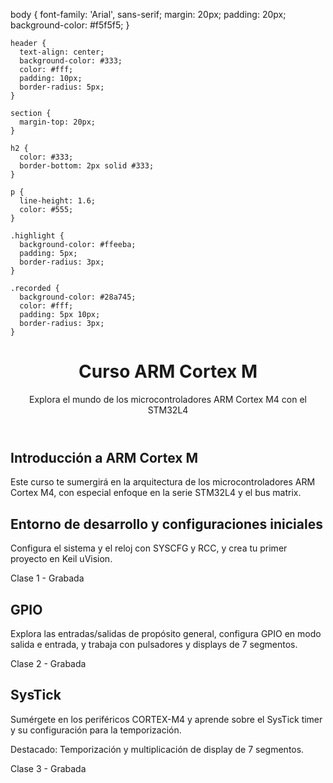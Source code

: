 body {
      font-family: 'Arial', sans-serif;
      margin: 20px;
      padding: 20px;
      background-color: #f5f5f5;
    }

    header {
      text-align: center;
      background-color: #333;
      color: #fff;
      padding: 10px;
      border-radius: 5px;
    }

    section {
      margin-top: 20px;
    }

    h2 {
      color: #333;
      border-bottom: 2px solid #333;
    }

    p {
      line-height: 1.6;
      color: #555;
    }

    .highlight {
      background-color: #ffeeba;
      padding: 5px;
      border-radius: 3px;
    }

    .recorded {
      background-color: #28a745;
      color: #fff;
      padding: 5px 10px;
      border-radius: 3px;
    }
<body>

  <header>
    <h1>Curso ARM Cortex M</h1>
    <p>Explora el mundo de los microcontroladores ARM Cortex M4 con el STM32L4</p>
  </header>

  <section>
    <h2>Introducción a ARM Cortex M</h2>
    <p>Este curso te sumergirá en la arquitectura de los microcontroladores ARM Cortex M4, con especial enfoque en la serie STM32L4 y el bus matrix.</p>
  </section>

  <section>
    <h2>Entorno de desarrollo y configuraciones iniciales</h2>
    <p>Configura el sistema y el reloj con SYSCFG y RCC, y crea tu primer proyecto en Keil uVision.</p>
    <p class="recorded">Clase 1 - Grabada</p>
  </section>

  <!-- Repite el formato para cada sección -->

  <section>
    <h2>GPIO</h2>
    <p>Explora las entradas/salidas de propósito general, configura GPIO en modo salida e entrada, y trabaja con pulsadores y displays de 7 segmentos.</p>
    <p class="recorded">Clase 2 - Grabada</p>
  </section>

  <section>
    <h2>SysTick</h2>
    <p>Sumérgete en los periféricos CORTEX-M4 y aprende sobre el SysTick timer y su configuración para la temporización.</p>
    <p class="highlight">Destacado: Temporización y multiplicación de display de 7 segmentos.</p>
    <p class="recorded">Clase 3 - Grabada</p>
  </section>

</body>
</html>

  <!-- Continúa con el resto de las secciones -->

</body>
</html>
